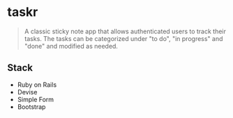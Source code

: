 # taskr

> A classic sticky note app that allows authenticated users to track their tasks. The tasks can be categorized under "to do", "in progress" and "done" and modified as needed.

## Stack
+ Ruby on Rails
+ Devise
+ Simple Form
+ Bootstrap



